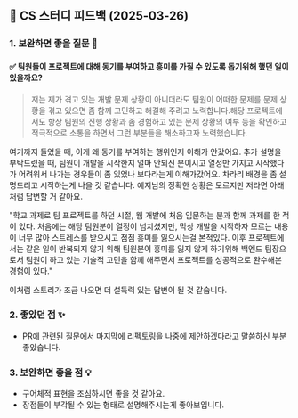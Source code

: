 ## 📌 CS 스터디 피드백 (2025-03-26)

### 1. 보완하면 좋을 질문 📝

#### ✅ 팀원들이 프로젝트에 대해 동기를 부여하고 흥미를 가질 수 있도록 돕기위해 했던 일이 있을까요?
> 저는 제가 겪고 있는 개발 문제 상황이 아니더라도 팀원이 어떠한 문제를 문제 상황을 겪고 있으면 좀 함께 고민하고 해결해 주려고 노력합니다.해당 프로젝트에서도 항상 팀원의 진행 상황과 좀 경험하고 있는 문제 상황의 여부 등을 확인하고 적극적으로 소통을 하면서 그런 부분들을 해소하고자 노력했습니다.

여기까지 들었을 때, 이게 왜 동기를 부여하는 행위인지 이해가 안갔어요. 추가 설명을 부탁드렸을 때, 팀원이 개발을 시작한지 얼마 안되신 분이시고 열정만 가지고 시작했다가 어려워서 나가는 경우들이 좀 있었나 보다라는게 이해가갔어요. 차라리 배경을 좀 설명드리고 시작하는게 나을 것 같습니다.
예지님의 정확한 상황은 모르지만 저라면 아래 처럼 답변할 거 같아요.

"학교 과제로 팀 프로젝트를 하던 시절, 웹 개발에 처음 입문하는 분과 함께 과제를 한 적이 있다. 처음에는 해당 팀원분이 열정이 넘치셨지만, 막상 개발을 시작하자 모르는 내용이 너무 많아 스트레스를 받으시고 점점 흥미를 잃으시는걸 본적있다. 이후 프로젝트에서는 같은 일이 반복되지 않기 위해 팀원분이 흥미를 잃지 않게 하기위해 백엔드 팀장으로서 팀원이 하고 있는 기술적 고민을 함께 해주면서 프로젝트를 성공적으로 완수해본 경험이 있다."

이처럼 스토리가 조금 나오면 더 설득력 있는 답변이 될 것 같습니다.

### 2. 좋았던 점 ✨
- PR에 관련된 질문에서 마지막에 리펙토링을 나중에 제안하겠다라고 말씀하신 부분 좋았습니다.

### 3. 보완하면 좋을 점 💡
- 구어체적 표현을 조심하시면 좋을 것 같아요.
- 장점들이 부각될 수 있는 형태로 설명해주시는게 좋아보입니다.
